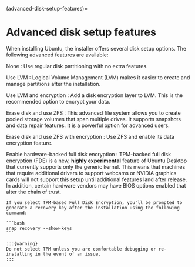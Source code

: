 (advanced-disk-setup-features)=
# Advanced disk setup features

When installing Ubuntu, the installer offers several disk setup options. The following advanced features are available:

None
: Use regular disk partitioning with no extra features.

Use LVM
: Logical Volume Management (LVM) makes it easier to create and manage partitions after the installation.

Use LVM and encryption
: Add a disk encryption layer to LVM. This is the recommended option to encrypt your data.

Erase disk and use ZFS
: This advanced file system allows you to create pooled storage volumes that span multiple drives. It supports snapshots and data repair features. It is a powerful option for advanced users.

Erase disk and use ZFS with encryption
: Use ZFS and enable its data encryption feature.

Enable hardware-backed full disk encryption
: TPM-backed full disk encryption (FDE) is a new, **highly experimental** feature of Ubuntu Desktop that currently supports only the generic kernel. This means that machines that require additional drivers to support webcams or NVIDIA graphics cards will not support this setup until additional features land after release. In addition, certain hardware vendors may have BIOS options enabled that alter the chain of trust.

    If you select TPM-based Full Disk Encryption, you'll be prompted to generate a recovery key after the installation using the following command:

    ```bash
    snap recovery --show-keys
    ```

    :::{warning}
    Do not select TPM unless you are comfortable debugging or re-installing in the event of an issue.
    :::

